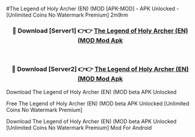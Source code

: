 #The Legend of Holy Archer (EN) (MOD [APK-MOD] - APK Unlocked - [Unlimited Coins No Watermark Premium] 2m9rm



<div align="center">

<h3>🔴 Download [Server1] 👉👉 <a href="https://momento.my/?title=The_Legend_of_Holy_Archer_(EN)_(MOD">The Legend of Holy Archer (EN) (MOD Mod Apk</a></h3><br>

<h3>🔴 Download [Server2] 👉👉 <a href="https://momento.my/?title=The_Legend_of_Holy_Archer_(EN)_(MOD">The Legend of Holy Archer (EN) (MOD Mod Apk</a></h3>
</div>



Download The Legend of Holy Archer (EN) (MOD beta APK Unlocked

Free The Legend of Holy Archer (EN) (MOD beta APK Unlocked [Unlimited Coins No Watermark Premium]

Download The Legend of Holy Archer (EN) (MOD beta APK Unlocked [Unlimited Coins No Watermark Premium] Mod For Android

